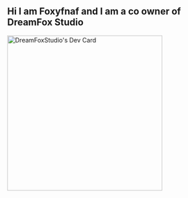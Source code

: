 ## Hi I am Foxyfnaf and I am a co owner of DreamFox Studio
<a href="https://app.daily.dev/foxyfnaf93"><img src="https://api.daily.dev/devcards/v2/6jh14GpWgwoaeoApTGRxe.png?type=default&r=hgy" width="356" alt="DreamFoxStudio's Dev Card"/></a>
